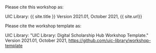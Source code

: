 Please cite this workshop as:

UIC Library: {{ site.title }}  Version
2021.01, October 2021, {{ site.url}}

Please cite the workshop template as:

UIC Library: "UIC Library: Digital Scholarship Hub Workshop Template." 
Version 2021.01, October 2021, https://github.com/uic-library/workshop-template